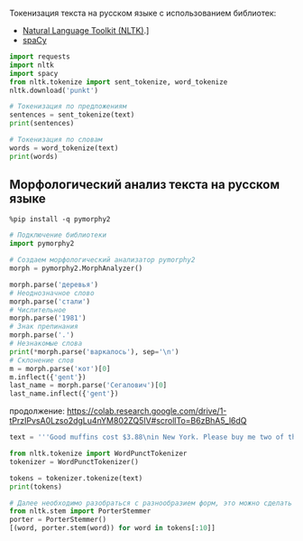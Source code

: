 Токенизация текста на русском языке с использованием библиотек:
- [Natural Language Toolkit (NLTK)](https://www.nltk.org/).]
- [spaCy](https://spacy.io)
```python
import requests
import nltk
import spacy
from nltk.tokenize import sent_tokenize, word_tokenize
nltk.download('punkt')

# Токенизация по предложениям
sentences = sent_tokenize(text)
print(sentences)

# Токенизация по словам
words = word_tokenize(text)
print(words)
```
## Морфологический анализ текста на русском языке
`%pip install -q pymorphy2`
```python
# Подключение библиотеки
import pymorphy2

# Создаем морфологический анализатор pymorphy2
morph = pymorphy2.MorphAnalyzer()

morph.parse('деревья')
# Неоднозначное слово
morph.parse('стали')
# Числительное
morph.parse('1981')
# Знак препинания
morph.parse('.')
# Незнакомые слова
print(*morph.parse('варкалось'), sep='\n')
# Склонение слов
m = morph.parse('кот')[0]
m.inflect({'gent'})
last_name = morph.parse('Сегалович')[0]
last_name.inflect({'gent'})
```

продолжение: https://colab.research.google.com/drive/1-tPrzIPvsA0Lzso2dgLu4nYM802ZQ5IV#scrollTo=B6zBhA5_l6dQ

```python
text = '''Good muffins cost $3.88\nin New York. Please buy me two of them.\n\nThanks.'''

from nltk.tokenize import WordPunctTokenizer
tokenizer = WordPunctTokenizer()

tokens = tokenizer.tokenize(text)
print(tokens)

# Далее необходимо разобраться с разнообразием форм, это можно сделать путём усечения слова до основы, например, [стеммером Портера]
from nltk.stem import PorterStemmer
porter = PorterStemmer()
[(word, porter.stem(word)) for word in tokens[:10]]
```